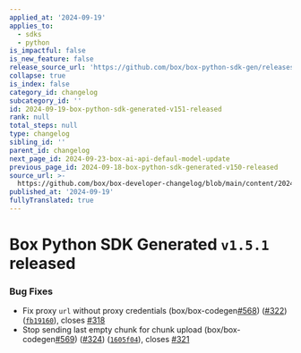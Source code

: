 ```yaml
---
applied_at: '2024-09-19'
applies_to:
  - sdks
  - python
is_impactful: false
is_new_feature: false
release_source_url: 'https://github.com/box/box-python-sdk-gen/releases/tag/v1.5.1'
collapse: true
is_index: false
category_id: changelog
subcategory_id: ''
id: 2024-09-19-box-python-sdk-generated-v151-released
rank: null
total_steps: null
type: changelog
sibling_id: ''
parent_id: changelog
next_page_id: 2024-09-23-box-ai-api-defaul-model-update
previous_page_id: 2024-09-18-box-python-sdk-generated-v150-released
source_url: >-
  https://github.com/box/box-developer-changelog/blob/main/content/2024/09-19-box-python-sdk-generated-v151-released.md
published_at: '2024-09-19'
fullyTranslated: true
---
```

# Box Python SDK Generated `v1.5.1` released

### Bug Fixes

* Fix proxy `url` without proxy credentials (box/box-codegen[#568][1]) ([#322][2]) ([`fb19160`][3]), closes [#318][4]
* Stop sending last empty chunk for chunk upload (box/box-codegen[#569][5]) ([#324][6]) ([`1605f04`][7]), closes [#321][8]

[1]: https://github.com/box/box-codegen/issues/568

[2]: https://github.com/box/box-codegen/issues/322

[3]: https://github.com/box/box-codegen/commit/fb19160307b58d5f08bb12e0f846d71ff936ad6a

[4]: https://github.com/box/box-codegen/issues/318

[5]: https://github.com/box/box-codegen/issues/569

[6]: https://github.com/box/box-codegen/issues/324

[7]: https://github.com/box/box-codegen/commit/1605f0495994b333e735bc98f28fa714324b75f5

[8]: https://github.com/box/box-codegen/issues/321
